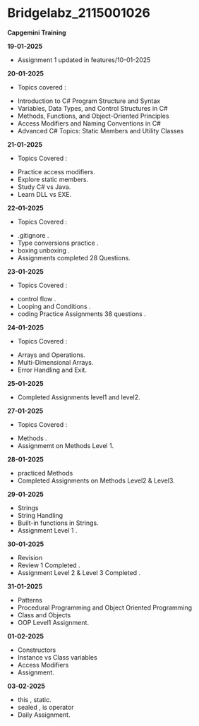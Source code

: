 # Bridgelabz_2115001026
**Capgemini Training**

**19-01-2025**
 * Assignment 1 updated in features/10-01-2025

**20-01-2025**
+ Topics covered :
* Introduction to C# Program Structure and Syntax
* Variables, Data Types, and Control Structures in C#
* Methods, Functions, and Object-Oriented Principles
* Access Modifiers and Naming Conventions in C#
* Advanced C# Topics: Static Members and Utility Classes

**21-01-2025**
+ Topics Covered :
* Practice access modifiers.
* Explore static members.
* Study C# vs Java.
* Learn DLL vs EXE.

**22-01-2025** 
+ Topics Covered : 
* .gitignore . 
* Type conversions practice .
* boxing unboxing .
* Assignments completed 28 Questions.

**23-01-2025**
+ Topics Covered : 
* control flow . 
* Looping and Conditions .
* coding Practice Assignments 38 questions .


**24-01-2025** 
+ Topics Covered : 
*  Arrays and Operations.
* Multi-Dimensional Arrays.
* Error Handling and Exit.


**25-01-2025**
* Completed Assignments level1 and level2.


**27-01-2025** 
+ Topics Covered :
* Methods . 
* Assignmemt on Methods Level 1.

**28-01-2025**
* practiced Methods
*  Completed Assignments on Methods Level2 & Level3.

**29-01-2025**
* Strings 
* String Handling
* Built-in functions in Strings.
* Assignment Level 1 .

**30-01-2025**
* Revision
* Review 1 Completed .
* Assignment Level 2 & Level 3 Completed .

**31-01-2025**
* Patterns
* Procedural Programming and Object Oriented Programming
* Class and Objects
* OOP Level1 Assignment.

**01-02-2025** 
* Constructors
* Instance vs Class variables 
* Access Modifiers 
* Assignment. 

**03-02-2025**
* this , static.
* sealed , is operator
* Daily Assignment.
